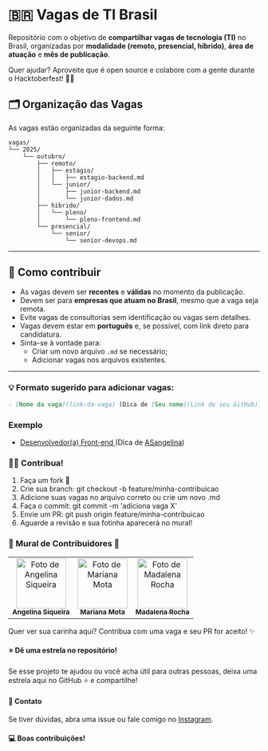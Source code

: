 # 🇧🇷 Vagas de TI Brasil

Repositório com o objetivo de **compartilhar vagas de tecnologia (TI)** no Brasil, organizadas por **modalidade (remoto, presencial, híbrido)**, **área de atuação** e **mês de publicação**.

Quer ajudar? Aproveite que é open source e colabore com a gente durante o Hacktoberfest! 🥳🌱

## 🗂️ Organização das Vagas

As vagas estão organizadas da seguinte forma:

```
vagas/
└── 2025/
    └── outubro/
        ├── remoto/
        │   ├── estagio/
        │   │   ├── estagio-backend.md
        │   └── junior/
        │       ├── junior-backend.md
        │       └── junior-dados.md
        ├── hibrido/
        │   └── pleno/
        │       └── pleno-frontend.md
        └── presencial/
            └── senior/
                └── senior-devops.md
```

---

## 📌 Como contribuir

- As vagas devem ser **recentes** e **válidas** no momento da publicação.
- Devem ser para **empresas que atuam no Brasil**, mesmo que a vaga seja remota.
- Evite vagas de consultorias sem identificação ou vagas sem detalhes.
- Vagas devem estar em **português** e, se possível, com link direto para candidatura.
- Sinta-se à vontade para:
  - Criar um novo arquivo `.md` se necessário;
  - Adicionar vagas nos arquivos existentes.

---

### 💡 Formato sugerido para adicionar vagas:


```markdown
- [Nome da vaga](link-da-vaga) (Dica de [Seu nome](Link do seu GitHub))
```

### Exemplo
- [Desenvolvedor(a) Front-end ](https://jota.inhire.app/vagas/4c2775be-9535-4ff2-b0e3-d0eb8bf517cb/desenvolvedora-front-end)(Dica de [ASangelina](https://github.com/ASangelina))


### 🧑‍💻 Contribua!

1. Faça um fork 🍴
2. Crie sua branch: git checkout -b feature/minha-contribuicao
3. Adicione suas vagas no arquivo correto ou crie um novo .md
4. Faça o commit: git commit -m 'adiciona vaga X'
5. Envie um PR: git push origin feature/minha-contribuicao
6. Aguarde a revisão e sua fotinha aparecerá no mural! 

### 💜 Mural de Contribuidores 💜
<table>
  <tr>
    <td align="center">
      <a href="#">
        <img src="https://avatars.githubusercontent.com/ASangelina" width="100px;" alt="Foto de Angelina Siqueira"/><br>
        <sub>
          <b>Angelina Siqueira</b>
        </sub>
      </a>
    </td>
    <td align="center">
      <a href="#">
        <img src="https://avatars.githubusercontent.com/eumarianamota" width="100px;" alt="Foto de Mariana Mota"/><br>
        <sub>
          <b>Mariana  Mota</b>
        </sub>
      </a>
    </td>
    <td align="center">
      <a href="#">
        <img src="https://avatars.githubusercontent.com/madalena-rocha" width="100px;" alt="Foto de Madalena Rocha"/><br>
        <sub>
          <b>Madalena Rocha</b>
        </sub>
      </a>
    </td>
</tr>
</table>

Quer ver sua carinha aqui? Contribua com uma vaga e seu PR for aceito! ✨

#### ⭐ Dê uma estrela no repositório!

Se esse projeto te ajudou ou você acha útil para outras pessoas, deixa uma estrela aqui no GitHub ⭐ e compartilhe!

#### 📲 Contato

Se tiver dúvidas, abra uma issue ou fale comigo no [Instagram](https://www.instagram.com/dev_angelina_siqueira/). 

#### 💻 Boas contribuições!
